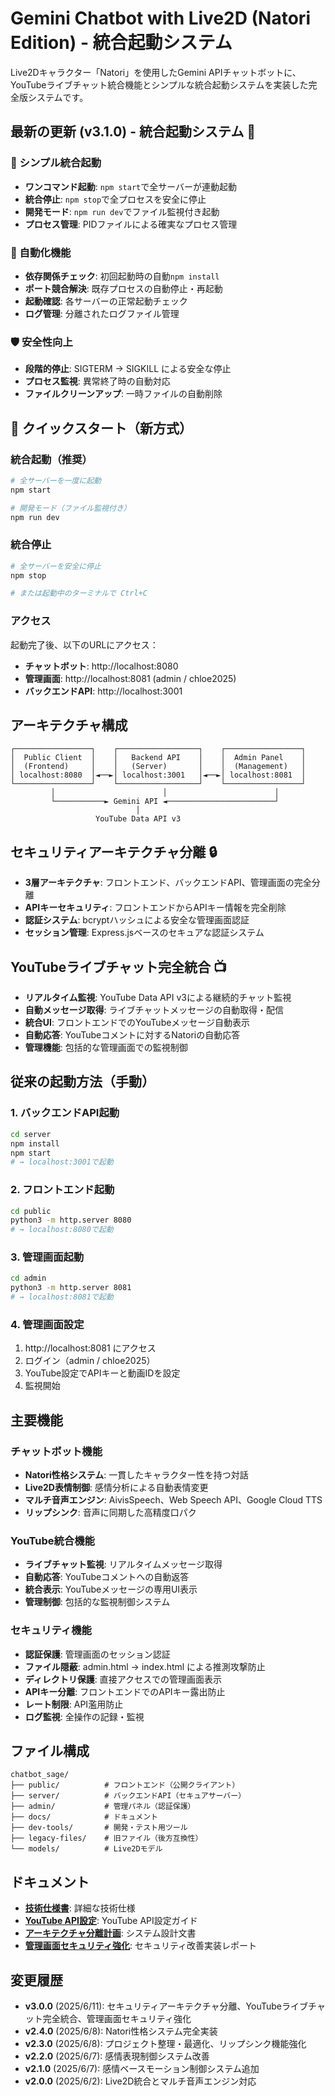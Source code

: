 # Gemini Chatbot with Live2D (Natori Edition) - 統合起動システム

Live2Dキャラクター「Natori」を使用したGemini APIチャットボットに、YouTubeライブチャット統合機能とシンプルな統合起動システムを実装した完全版システムです。

## 最新の更新 (v3.1.0) - 統合起動システム 🚀

### 🎯 シンプル統合起動
- **ワンコマンド起動**: `npm start`で全サーバーが連動起動
- **統合停止**: `npm stop`で全プロセスを安全に停止
- **開発モード**: `npm run dev`でファイル監視付き起動
- **プロセス管理**: PIDファイルによる確実なプロセス管理

### 🔧 自動化機能
- **依存関係チェック**: 初回起動時の自動`npm install`
- **ポート競合解決**: 既存プロセスの自動停止・再起動
- **起動確認**: 各サーバーの正常起動チェック
- **ログ管理**: 分離されたログファイル管理

### 🛡️ 安全性向上
- **段階的停止**: SIGTERM → SIGKILL による安全な停止
- **プロセス監視**: 異常終了時の自動対応
- **ファイルクリーンアップ**: 一時ファイルの自動削除

## 🚀 クイックスタート（新方式）

### 統合起動（推奨）
```bash
# 全サーバーを一度に起動
npm start

# 開発モード（ファイル監視付き）
npm run dev
```

### 統合停止
```bash
# 全サーバーを安全に停止
npm stop

# または起動中のターミナルで Ctrl+C
```

### アクセス
起動完了後、以下のURLにアクセス：
- **チャットボット**: http://localhost:8080
- **管理画面**: http://localhost:8081 (admin / chloe2025)
- **バックエンドAPI**: http://localhost:3001

## アーキテクチャ構成

```
┌─────────────────┐    ┌──────────────────┐    ┌─────────────────┐
│  Public Client  │    │   Backend API    │    │  Admin Panel    │
│  (Frontend)     │    │   (Server)       │    │  (Management)   │
│ localhost:8080  │◄──►│ localhost:3001   │◄──►│ localhost:8081  │
└─────────────────┘    └──────────────────┘    └─────────────────┘
         │                        │                        │
         └───────────► Gemini API ◄────────────────────────┘
                            │
                   YouTube Data API v3
```

## セキュリティアーキテクチャ分離 🔒
- **3層アーキテクチャ**: フロントエンド、バックエンドAPI、管理画面の完全分離
- **APIキーセキュリティ**: フロントエンドからAPIキー情報を完全削除
- **認証システム**: bcryptハッシュによる安全な管理画面認証
- **セッション管理**: Express.jsベースのセキュアな認証システム

## YouTubeライブチャット完全統合 📺
- **リアルタイム監視**: YouTube Data API v3による継続的チャット監視
- **自動メッセージ取得**: ライブチャットメッセージの自動取得・配信
- **統合UI**: フロントエンドでのYouTubeメッセージ自動表示
- **自動応答**: YouTubeコメントに対するNatoriの自動応答
- **管理機能**: 包括的な管理画面での監視制御

## 従来の起動方法（手動）

### 1. バックエンドAPI起動
```bash
cd server
npm install
npm start
# → localhost:3001で起動
```

### 2. フロントエンド起動
```bash
cd public
python3 -m http.server 8080
# → localhost:8080で起動
```

### 3. 管理画面起動
```bash
cd admin
python3 -m http.server 8081
# → localhost:8081で起動
```

### 4. 管理画面設定
1. http://localhost:8081 にアクセス
2. ログイン（admin / chloe2025）
3. YouTube設定でAPIキーと動画IDを設定
4. 監視開始

## 主要機能

### チャットボット機能
- **Natori性格システム**: 一貫したキャラクター性を持つ対話
- **Live2D表情制御**: 感情分析による自動表情変更
- **マルチ音声エンジン**: AivisSpeech、Web Speech API、Google Cloud TTS
- **リップシンク**: 音声に同期した高精度口パク

### YouTube統合機能
- **ライブチャット監視**: リアルタイムメッセージ取得
- **自動応答**: YouTubeコメントへの自動返答
- **統合表示**: YouTubeメッセージの専用UI表示
- **管理制御**: 包括的な監視制御システム

### セキュリティ機能
- **認証保護**: 管理画面のセッション認証
- **ファイル隠蔽**: admin.html → index.html による推測攻撃防止
- **ディレクトリ保護**: 直接アクセスでの管理画面表示
- **APIキー分離**: フロントエンドでのAPIキー露出防止
- **レート制限**: API濫用防止
- **ログ監視**: 全操作の記録・監視

## ファイル構成

```
chatbot_sage/
├── public/          # フロントエンド（公開クライアント）
├── server/          # バックエンドAPI（セキュアサーバー）
├── admin/           # 管理パネル（認証保護）
├── docs/            # ドキュメント
├── dev-tools/       # 開発・テスト用ツール
├── legacy-files/    # 旧ファイル（後方互換性）
└── models/          # Live2Dモデル
```

## ドキュメント

- **[技術仕様書](docs/SPECIFICATION.md)**: 詳細な技術仕様
- **[YouTube API設定](docs/YOUTUBE_API_SETUP.md)**: YouTube API設定ガイド
- **[アーキテクチャ分離計画](docs/ARCHITECTURE_SEPARATION_PLAN.md)**: システム設計文書
- **[管理画面セキュリティ強化](docs/ADMIN_SECURITY_ENHANCEMENT.md)**: セキュリティ改善実装レポート

## 変更履歴

- **v3.0.0** (2025/6/11): セキュリティアーキテクチャ分離、YouTubeライブチャット完全統合、管理画面セキュリティ強化
- **v2.4.0** (2025/6/8): Natori性格システム完全実装
- **v2.3.0** (2025/6/8): プロジェクト整理・最適化、リップシンク機能強化
- **v2.2.0** (2025/6/7): 感情表現制御システム改善
- **v2.1.0** (2025/6/7): 感情ベースモーション制御システム追加
- **v2.0.0** (2025/6/2): Live2D統合とマルチ音声エンジン対応
